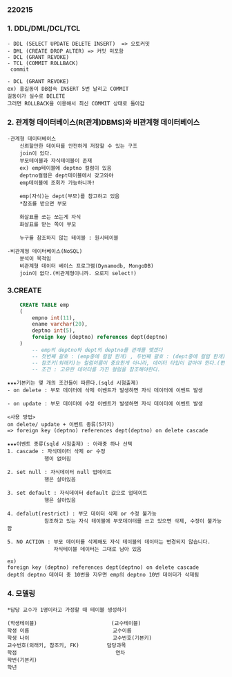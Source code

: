 ### 220215
### 1. DDL/DML/DCL/TCL
    - DDL (SELECT UPDATE DELETE INSERT)  => 오토커밋
    - DML (CREATE DROP ALTER) => 커밋 미포함
    - DCL (GRANT REVOKE)
    - TCL (COMMIT ROLLBACK) 
     commit 

    - DCL (GRANT REVOKE)
    ex) 홍길동이 DB접속 INSERT 5번 날리고 COMMIT
    길동이가 실수로 DELETE
    그러면 ROLLBACK을 이용해서 최신 COMMIT 상태로 돌아감

    

### 2. 관계형 데이터베이스(R(관계)DBMS)와 비관계형 데이터베이스
    -관계형 데이터베이스
        신뢰할만한 데이터를 안전하게 저장할 수 있는 구조
        join이 있다.
        부모테이블과 자식테이블이 존재
        ex) emp테이블에 deptno 컬럼이 있음
        deptno컬럼은 dept테이블에서 갖고와야 
        emp테이블에 조회가 가능하니까!

        emp(자식)는 dept(부모)를 참고하고 있음
        *참조를 받으면 부모

        화살표를 쏘는 쏘는게 자식
        화살표를 받는 쪽이 부모

        누구를 참조하지 않는 테이블 : 원시테이블

    -비관계형 데이터베이스(NoSQL)
        분석이 목적임
        비관계형 데이터 베이스 프로그램(Dynamodb, MongoDB)
        join이 없다.(비관계형이니까. 오로지 select!) 

### 3.CREATE
```sql    
    CREATE TABLE emp
    (
        empno int(11),
        ename varchar(20),
        deptno int(5),
        foreign key (deptno) references dept(deptno)
    )
        -- emp의 deptno와 dept의 deptno를 관계를 맺겠다
        -- 첫번째 괄호 : (emp중에 컬럼 한개) , 두번째 괄호 : (dept중에 컬럼 한개)
        -- 참조키(외래키)는 컬럼이름이 중요한게 아니라, 데이터 타입이 같아야 한다.(편의상 두 테이블의 컬럼명을 같게 해준것임)
        -- 조건 : 고유한 데이터를 가진 컬럼을 참조해야한다.
```  

    ★★★기본키는 몇 개의 조건들이 따른다.(sqld 시험출제) 
    - on delete : 부모 데이터에 삭제 이벤트가 발생하면 자식 데이터에 이벤트 발생 

    - on update : 부모 데이터에 수정 이벤트가 발생하면 자식 데이터에 이벤트 발생

    <사용 방법>
    on delete/ update + 이벤트 종류(5가지)
    => foreign key (deptno) references dept(deptno) on delete cascade

    ★★★이벤트 종류(sqld 시험출제) : 아래중 하나 선택
    1. cascade : 자식데이터 삭제 or 수정 
                행이 없어짐
                
    2. set null : 자식데이터 null 업데이트
                행은 살아있음

    3. set default : 자식데이터 default 값으로 업데이트
                행은 살아있음

    4. defalut(restrict) : 부모 데이터 삭제 or 수정 불가능
                참조하고 있는 자식 테이블에 부모데이터를 쓰고 있으면 삭제, 수정이 불가능함

    5. NO ACTION : 부모 데이터를 삭제해도 자식 테이블의 데이터는 변경되지 않습니다.
                   자식테이블 데이터는 그대로 남아 있음 
    
    ex) 
    foreign key (deptno) references dept(deptno) on delete cascade
    dept의 deptno 데이터 중 10번을 지우면 emp의 deptno 10번 데이터가 삭제됨


### 4. 모델링
    *담당 교수가 1명이라고 가정할 때 테이블 생성하기 

    (학생테이블)                        (교수테이블)
    학생 이름                           교수이름
    학생 나이                           교수번호(기본키)
    교수번호(외래키, 참조키, FK)         담당과목
    학점                                연차
    학번(기본키)
    학년

